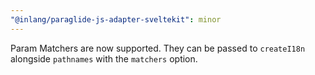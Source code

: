 ```yaml
---
"@inlang/paraglide-js-adapter-sveltekit": minor
---
```


Param Matchers are now supported. They can be passed to `createI18n` alongside `pathnames` with the `matchers` option.

